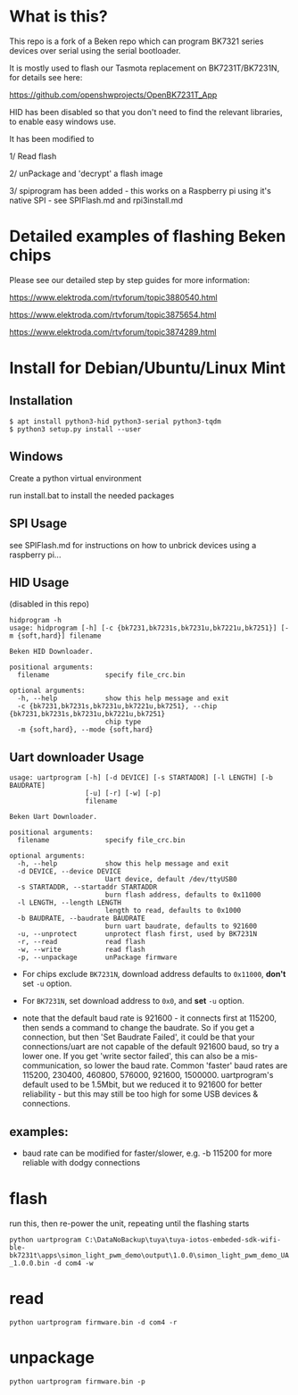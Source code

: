 # What is this?

This repo is a fork of a Beken repo which can program BK7321 series devices over serial using the serial bootloader.

It is mostly used to flash our Tasmota replacement on BK7231T/BK7231N, for details see here:

https://github.com/openshwprojects/OpenBK7231T_App

HID has been disabled so that you don't need to find the relevant libraries, to enable easy windows use.

It has been modified to

1/ Read flash

2/ unPackage and 'decrypt' a flash image

3/ spiprogram has been added - this works on a Raspberry pi using it's native SPI - see SPIFlash.md and rpi3install.md

# Detailed examples of flashing Beken chips

Please see our detailed step by step guides for more information:

https://www.elektroda.com/rtvforum/topic3880540.html

https://www.elektroda.com/rtvforum/topic3875654.html

https://www.elektroda.com/rtvforum/topic3874289.html

# Install for Debian/Ubuntu/Linux Mint

## Installation

```
$ apt install python3-hid python3-serial python3-tqdm
$ python3 setup.py install --user
```

## Windows

Create a python virtual environment

run install.bat to install the needed packages


## SPI Usage

see SPIFlash.md for instructions on how to unbrick devices using a raspberry pi...


## HID Usage

(disabled in this repo)

```
hidprogram -h
usage: hidprogram [-h] [-c {bk7231,bk7231s,bk7231u,bk7221u,bk7251}] [-m {soft,hard}] filename

Beken HID Downloader.

positional arguments:
  filename              specify file_crc.bin

optional arguments:
  -h, --help            show this help message and exit
  -c {bk7231,bk7231s,bk7231u,bk7221u,bk7251}, --chip {bk7231,bk7231s,bk7231u,bk7221u,bk7251}
                        chip type
  -m {soft,hard}, --mode {soft,hard}
```



## Uart downloader Usage

```
usage: uartprogram [-h] [-d DEVICE] [-s STARTADDR] [-l LENGTH] [-b BAUDRATE]
                   [-u] [-r] [-w] [-p]
                   filename

Beken Uart Downloader.

positional arguments:
  filename              specify file_crc.bin

optional arguments:
  -h, --help            show this help message and exit
  -d DEVICE, --device DEVICE
                        Uart device, default /dev/ttyUSB0
  -s STARTADDR, --startaddr STARTADDR
                        burn flash address, defaults to 0x11000
  -l LENGTH, --length LENGTH
                        length to read, defaults to 0x1000
  -b BAUDRATE, --baudrate BAUDRATE
                        burn uart baudrate, defaults to 921600
  -u, --unprotect       unprotect flash first, used by BK7231N
  -r, --read            read flash
  -w, --write           read flash
  -p, --unpackage       unPackage firmware
```

* For chips exclude `BK7231N`, download address defaults to `0x11000`, **don't** set `-u` option.

* For `BK7231N`, set download address to `0x0`, and **set** `-u` option.

* note that the default baud rate is 921600 - it connects first at 115200, then sends a command to change the baudrate.  So if you get a connection, but then 'Set Baudrate Failed', it could be that your connections/uart are not capable of the default 921600 baud, so try a lower one.  If you get 'write sector failed', this can also be a mis-communication, so lower the baud rate.  Common 'faster' baud rates are 115200, 230400, 460800, 576000, 921600, 1500000.  uartprogram's default used to be 1.5Mbit, but we reduced it to 921600 for better reliability - but this may still be too high for some USB devices & connections.

## examples:

* baud rate can be modified for faster/slower, e.g. -b 115200 for more reliable with dodgy connections

# flash

run this, then re-power the unit, repeating until the flashing starts

`python uartprogram C:\DataNoBackup\tuya\tuya-iotos-embeded-sdk-wifi-ble-bk7231t\apps\simon_light_pwm_demo\output\1.0.0\simon_light_pwm_demo_UA_1.0.0.bin -d com4 -w`

# read

`python uartprogram firmware.bin -d com4 -r`

# unpackage

`python uartprogram firmware.bin -p`

